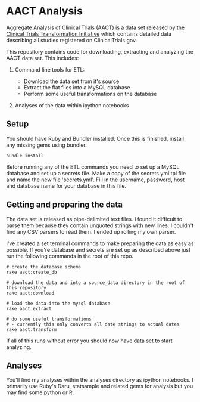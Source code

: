 # AACT Analysis

Aggregate Analysis of Clinical Trials (AACT) is a data set released by the
[Clinical Trials Transformation Initiative](http://www.ctti-clinicaltrials.org/)
which contains detailed data describing all studies registered on ClinicalTrials.gov.

This repository contains code for downloading, extracting and analyzing the AACT
data set. This includes:

1. Command line tools for ETL:
    - Download the data set from it's source
    - Extract the flat files into a MySQL database
    - Perform some useful transformations on the database

2. Analyses of the data within ipython notebooks

## Setup
You should have Ruby and Bundler installed. Once this is finished, install any missing gems using bundler.

```
bundle install
```

Before running any of the ETL commands you need  to set up a MySQL database and set up a secrets file. Make a copy of the secrets.yml.tpl file and name the new file 'secrets.yml'. Fill in the username, password, host and database name for your database in this file.

## Getting and preparing the data
The data set is released as pipe-delimited text files. I found it difficult to parse them because they contain unquoted strings with new lines. I couldn't find any CSV parsers to read them. I ended up rolling my own parser.

I've created a set terminal commands to make preparing the data as easy as possible. If you're database and secrets are set up as described above just run the following commands in the root of this repo.

```
# create the database schema
rake aact:create_db

# download the data and into a source_data directory in the root of this repository
rake aact:download

# load the data into the mysql database
rake aact:extract

# do some useful transformations 
# - currently this only converts all date strings to actual dates
rake aact:transform
```

If all of this runs without error you should now have data set to start analyzing.

## Analyses
You'll find my analyses within the analyses directory as ipython notebooks. I primarily use Ruby's Daru, statsample and related gems for analysis but you may find some python or R.
